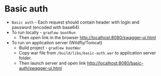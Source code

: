 # Basic auth
* `Basic auth` - Each request should contain header with login and password (encoded with base64)
* To run locally - `gradlew bootRun` 
    * Then open link in the browser [http://localhost:8080/swagger-ui.html](http://localhost:8080/swagger-ui.html)
* To run on application server (Wildfly/Tomcat)
    * Build project - `gradlew bootWar`
    * Copy war file from `/build/libs/basic-auth.war` to application server folder.  
    * Then launch server and open link [http://localhost:8080/basic-auth/swagger-ui.html](http://localhost:8080/rest-backend/swagger-ui.html)